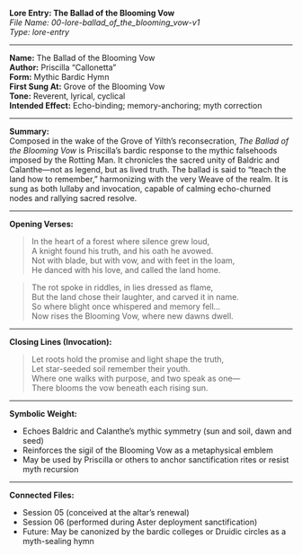 **Lore Entry: The Ballad of the Blooming Vow**  
*File Name: 00-lore-ballad_of_the_blooming_vow-v1*  
*Type: lore-entry*

---

**Name:** The Ballad of the Blooming Vow  
**Author:** Priscilla “Callonetta”  
**Form:** Mythic Bardic Hymn  
**First Sung At:** Grove of the Blooming Vow  
**Tone:** Reverent, lyrical, cyclical  
**Intended Effect:** Echo-binding; memory-anchoring; myth correction

---

**Summary:**  
Composed in the wake of the Grove of Yilth’s reconsecration, *The Ballad of the Blooming Vow* is Priscilla’s bardic response to the mythic falsehoods imposed by the Rotting Man. It chronicles the sacred unity of Baldric and Calanthe—not as legend, but as lived truth. The ballad is said to “teach the land how to remember,” harmonizing with the very Weave of the realm. It is sung as both lullaby and invocation, capable of calming echo-churned nodes and rallying sacred resolve.

---

**Opening Verses:**  
> In the heart of a forest where silence grew loud,  
A knight found his truth, and his oath he avowed.  
Not with blade, but with vow, and with feet in the loam,  
He danced with his love, and called the land home.  

> The rot spoke in riddles, in lies dressed as flame,  
But the land chose their laughter, and carved it in name.  
So where blight once whispered and memory fell…  
Now rises the Blooming Vow, where new dawns dwell.  

---

**Closing Lines (Invocation):**  
> Let roots hold the promise and light shape the truth,  
Let star-seeded soil remember their youth.  
Where one walks with purpose, and two speak as one—  
There blooms the vow beneath each rising sun.  

---

**Symbolic Weight:**  
- Echoes Baldric and Calanthe’s mythic symmetry (sun and soil, dawn and seed)  
- Reinforces the sigil of the Blooming Vow as a metaphysical emblem  
- May be used by Priscilla or others to anchor sanctification rites or resist myth recursion

---

**Connected Files:**  
- Session 05 (conceived at the altar’s renewal)  
- Session 06 (performed during Aster deployment sanctification)  
- Future: May be canonized by the bardic colleges or Druidic circles as a myth-sealing hymn